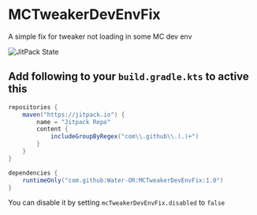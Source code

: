 # MCTweakerDevEnvFix
A simple fix for tweaker not loading in some MC dev env

![JitPack State](https://jitpack.io/v/Water-OR/MCTweakerDevEnvFix.svg)

## Add following to your `build.gradle.kts` to active this
```gradle
repositories {
    maven("https://jitpack.io") {
        name = "Jitpack Repo"
        content {
            includeGroupByRegex("com\\.github\\.(.)+")
        }
    }
}

dependencies {
    runtimeOnly("com.github:Water-OR:MCTweakerDevEnvFix:1.0")
}
```

You can disable it by setting `mcTweakerDevEnvFix.disabled` to `false`
